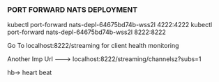 ### PORT FORWARD NATS DEPLOYMENT

kubectl port-forward nats-depl-64675bd74b-wss2l 4222:4222
kubectl port-forward nats-depl-64675bd74b-wss2l 8222:8222

Go To localhost:8222/streaming for client health monitoring

Another Imp Url ---> localhost:8222/streaming/channelsz?subs=1

hb-> heart beat
